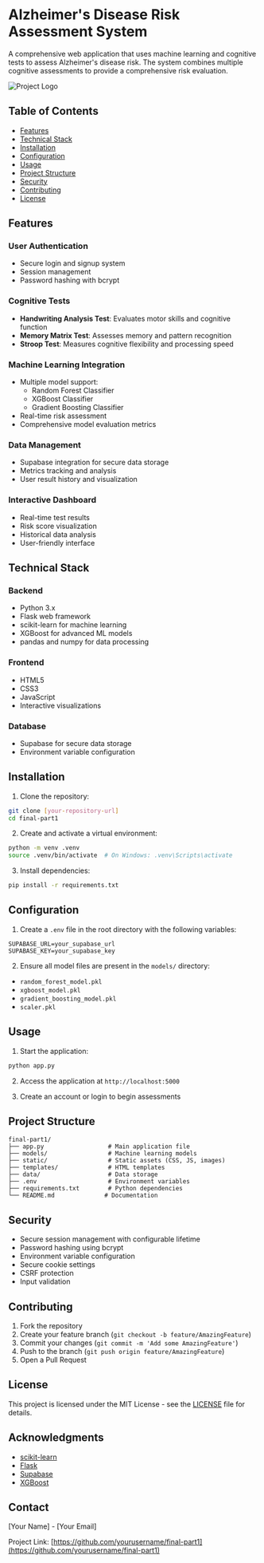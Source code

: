 # Alzheimer's Disease Risk Assessment System

A comprehensive web application that uses machine learning and cognitive tests to assess Alzheimer's disease risk. The system combines multiple cognitive assessments to provide a comprehensive risk evaluation.

![Project Logo](static/images/logo.png) <!-- Add your logo if available -->

## Table of Contents

- [Features](#features)
- [Technical Stack](#technical-stack)
- [Installation](#installation)
- [Configuration](#configuration)
- [Usage](#usage)
- [Project Structure](#project-structure)
- [Security](#security)
- [Contributing](#contributing)
- [License](#license)

## Features

### User Authentication

- Secure login and signup system
- Session management
- Password hashing with bcrypt

### Cognitive Tests

- **Handwriting Analysis Test**: Evaluates motor skills and cognitive function
- **Memory Matrix Test**: Assesses memory and pattern recognition
- **Stroop Test**: Measures cognitive flexibility and processing speed

### Machine Learning Integration

- Multiple model support:
  - Random Forest Classifier
  - XGBoost Classifier
  - Gradient Boosting Classifier
- Real-time risk assessment
- Comprehensive model evaluation metrics

### Data Management

- Supabase integration for secure data storage
- Metrics tracking and analysis
- User result history and visualization

### Interactive Dashboard

- Real-time test results
- Risk score visualization
- Historical data analysis
- User-friendly interface

## Technical Stack

### Backend

- Python 3.x
- Flask web framework
- scikit-learn for machine learning
- XGBoost for advanced ML models
- pandas and numpy for data processing

### Frontend

- HTML5
- CSS3
- JavaScript
- Interactive visualizations

### Database

- Supabase for secure data storage
- Environment variable configuration

## Installation

1. Clone the repository:

```bash
git clone [your-repository-url]
cd final-part1
```

2. Create and activate a virtual environment:

```bash
python -m venv .venv
source .venv/bin/activate  # On Windows: .venv\Scripts\activate
```

3. Install dependencies:

```bash
pip install -r requirements.txt
```

## Configuration

1. Create a `.env` file in the root directory with the following variables:

```
SUPABASE_URL=your_supabase_url
SUPABASE_KEY=your_supabase_key
```

2. Ensure all model files are present in the `models/` directory:

- `random_forest_model.pkl`
- `xgboost_model.pkl`
- `gradient_boosting_model.pkl`
- `scaler.pkl`

## Usage

1. Start the application:

```bash
python app.py
```

2. Access the application at `http://localhost:5000`

3. Create an account or login to begin assessments

## Project Structure

```
final-part1/
├── app.py                  # Main application file
├── models/                 # Machine learning models
├── static/                 # Static assets (CSS, JS, images)
├── templates/              # HTML templates
├── data/                   # Data storage
├── .env                    # Environment variables
├── requirements.txt        # Python dependencies
└── README.md              # Documentation
```

## Security

- Secure session management with configurable lifetime
- Password hashing using bcrypt
- Environment variable configuration
- Secure cookie settings
- CSRF protection
- Input validation

## Contributing

1. Fork the repository
2. Create your feature branch (`git checkout -b feature/AmazingFeature`)
3. Commit your changes (`git commit -m 'Add some AmazingFeature'`)
4. Push to the branch (`git push origin feature/AmazingFeature`)
5. Open a Pull Request

## License

This project is licensed under the MIT License - see the [LICENSE](LICENSE) file for details.

## Acknowledgments

- [scikit-learn](https://scikit-learn.org/)
- [Flask](https://flask.palletsprojects.com/)
- [Supabase](https://supabase.io/)
- [XGBoost](https://xgboost.readthedocs.io/)

## Contact

[Your Name] - [Your Email]

Project Link: [https://github.com/yourusername/final-part1](https://github.com/yourusername/final-part1)
